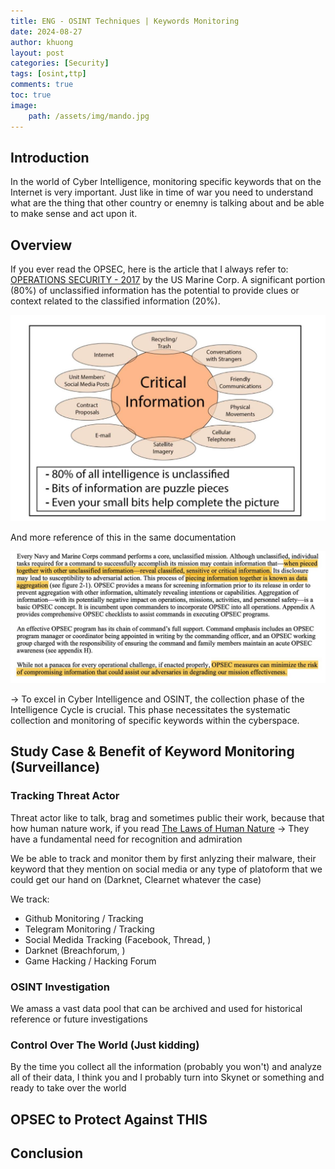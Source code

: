 ```yaml
---
title: ENG - OSINT Techniques | Keywords Monitoring
date: 2024-08-27
author: khuong
layout: post
categories: [Security]
tags: [osint,ttp]
comments: true
toc: true
image:
    path: /assets/img/mando.jpg
---
```


## Introduction

In the world of Cyber Intelligence, monitoring specific keywords that on the Internet is very important. Just like in time of war you need to understand what are the thing that other country or enemny is talking about and be able to make sense and act upon it. 

## Overview

If you ever read the OPSEC, here is the article that I always refer to: [OPERATIONS SECURITY - 2017](https://media.defense.gov/2020/Oct/28/2002524943/-1/-1/0/NTTP-3-13.3M-MCTP-3-32B-OPSEC-2017.PDF) by the US Marine Corp. A significant portion (80%) of unclassified information has the potential to provide clues or context related to the classified information (20%).

![OPSEC 20](/assets/img/opsec_20.jpg)

And more reference of this in the same documentation

![OPSEC quotes](/assets/img/opsec_quote.jpg)

-> To excel in Cyber Intelligence and OSINT, the collection phase of the Intelligence Cycle is crucial. This phase necessitates the systematic collection and monitoring of specific keywords within the cyberspace.

## Study Case & Benefit of Keyword Monitoring (Surveillance)

### Tracking Threat Actor 

Threat actor like to talk, brag and sometimes public their work, because that how human nature work, if you read [The Laws of Human Nature](https://www.amazon.com/Laws-Human-Nature-Robert-Greene/dp/0525428143) -> They have a fundamental need for recognition and admiration

We be able to track and monitor them by first anlyzing their malware, their keyword that they mention on social media or any type of platoform that we could get our hand on (Darknet, Clearnet whatever the case)

We track:

- Github Monitoring / Tracking
- Telegram Monitoring / Tracking
- Social Medida Tracking (Facebook, Thread, )
- Darknet (Breachforum, )
- Game Hacking / Hacking Forum 


### OSINT Investigation

We amass a vast data pool that can be archived and used for historical reference or future investigations


### Control Over The World (Just kidding)

By the time you collect all the information (probably you won't) and analyze all of their data, I think you and I probably turn into Skynet or something and ready to take over the world

## OPSEC to Protect Against THIS




## Conclusion
